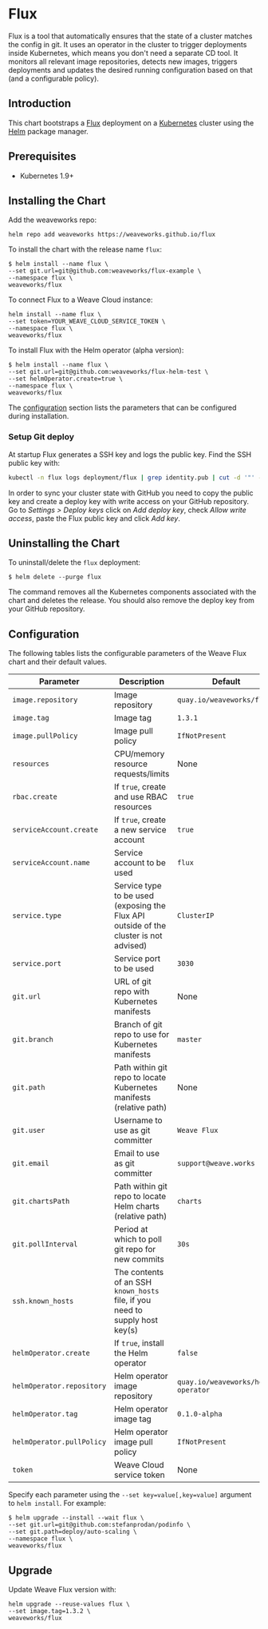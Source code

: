 # Flux

Flux is a tool that automatically ensures that the state of a cluster matches the config in git. 
It uses an operator in the cluster to trigger deployments inside Kubernetes, which means you don't need a separate CD tool. 
It monitors all relevant image repositories, detects new images, triggers deployments and updates the desired running
configuration based on that (and a configurable policy).

## Introduction

This chart bootstraps a [Flux](https://github.com/weaveworks/flux) deployment on 
a [Kubernetes](http://kubernetes.io) cluster using the [Helm](https://helm.sh) package manager.

## Prerequisites

- Kubernetes 1.9+

## Installing the Chart

Add the weaveworks repo:

```
helm repo add weaveworks https://weaveworks.github.io/flux
```

To install the chart with the release name `flux`:

```console
$ helm install --name flux \
--set git.url=git@github.com:weaveworks/flux-example \
--namespace flux \
weaveworks/flux
```

To connect Flux to a Weave Cloud instance:

```console
helm install --name flux \
--set token=YOUR_WEAVE_CLOUD_SERVICE_TOKEN \
--namespace flux \
weaveworks/flux
```

To install Flux with the Helm operator (alpha version):

```console
$ helm install --name flux \
--set git.url=git@github.com:weaveworks/flux-helm-test \
--set helmOperator.create=true \
--namespace flux \
weaveworks/flux
```

The [configuration](#configuration) section lists the parameters that can be configured during installation.

### Setup Git deploy 

At startup Flux generates a SSH key and logs the public key. 
Find the SSH public key with:

```bash
kubectl -n flux logs deployment/flux | grep identity.pub | cut -d '"' -f2
```

In order to sync your cluster state with GitHub you need to copy the public key and 
create a deploy key with write access on your GitHub repository.
Go to _Settings > Deploy keys_ click on _Add deploy key_, check 
_Allow write access_, paste the Flux public key and click _Add key_.

## Uninstalling the Chart

To uninstall/delete the `flux` deployment:

```console
$ helm delete --purge flux
```

The command removes all the Kubernetes components associated with the chart and deletes the release. 
You should also remove the deploy key from your GitHub repository.

## Configuration

The following tables lists the configurable parameters of the Weave Flux chart and their default values.

| Parameter                       | Description                                | Default                                                    |
| ------------------------------- | ------------------------------------------ | ---------------------------------------------------------- |
| `image.repository` | Image repository | `quay.io/weaveworks/flux` 
| `image.tag` | Image tag | `1.3.1` 
| `image.pullPolicy` | Image pull policy | `IfNotPresent` 
| `resources` | CPU/memory resource requests/limits | None 
| `rbac.create` | If `true`, create and use RBAC resources | `true`
| `serviceAccount.create` | If `true`, create a new service account | `true`
| `serviceAccount.name` | Service account to be used | `flux`
| `service.type` | Service type to be used (exposing the Flux API outside of the cluster is not advised) | `ClusterIP`
| `service.port` | Service port to be used | `3030`
| `git.url` | URL of git repo with Kubernetes manifests | None
| `git.branch` | Branch of git repo to use for Kubernetes manifests | `master`
| `git.path` | Path within git repo to locate Kubernetes manifests (relative path) | None
| `git.user` | Username to use as git committer | `Weave Flux`
| `git.email` | Email to use as git committer | `support@weave.works`
| `git.chartsPath` | Path within git repo to locate Helm charts (relative path) | `charts`
| `git.pollInterval` | Period at which to poll git repo for new commits | `30s`
| `ssh.known_hosts`  | The contents of an SSH `known_hosts` file, if you need to supply host key(s) |
| `helmOperator.create` | If `true`, install the Helm operator | `false`
| `helmOperator.repository` | Helm operator image repository | `quay.io/weaveworks/helm-operator` 
| `helmOperator.tag` | Helm operator image tag | `0.1.0-alpha` 
| `helmOperator.pullPolicy` | Helm operator image pull policy | `IfNotPresent` 
| `token` | Weave Cloud service token | None 

Specify each parameter using the `--set key=value[,key=value]` argument to `helm install`. For example:

```console
$ helm upgrade --install --wait flux \
--set git.url=git@github.com:stefanprodan/podinfo \
--set git.path=deploy/auto-scaling \
--namespace flux \
weaveworks/flux
```

## Upgrade

Update Weave Flux version with:

```console
helm upgrade --reuse-values flux \
--set image.tag=1.3.2 \
weaveworks/flux
```



